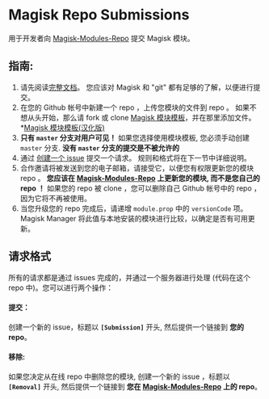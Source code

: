 # Magisk Repo Submissions
用于开发者向 [Magisk-Modules-Repo](https://github.com/Magisk-Modules-Repo) 提交 Magisk 模块。

## 指南:
1. 请先阅读[完整文档](https://github.com/Magisk-Modules-Repo/Magisk/blob/master/docs/README.MD)。 您应该对 Magisk 和 "git" 都有足够的了解，以便进行提交。
2. 在您的 Github 帐号中新建一个 repo ，上传您模块的文件到 repo 。 如果不想从头开始，那么请 fork 或 clone [Magisk 模块模板](https://github.com/topjohnwu/magisk-module-template)，并在那里添加文件。
*[Magisk 模块模板(汉化版)](https://github.com/Magisk-Modules-Repo-CN/magisk-module-template)
3. **只有 `master` 分支对用户可见！** 如果您选择使用模块模板, 您必须手动创建 `master` 分支. **没有 `master` 分支的提交是不被允许的**
4. 通过 [创建一个 issue](https://github.com/Magisk-Modules-Repo/Magisk_Repo_Submissions/issues/new) 提交一个请求。 规则和格式将在下一节中详细说明。
5. 合作邀请将被发送到您的电子邮箱，请接受它，以便您有权限更新您的模块 repo 。 **您应该在 [Magisk-Modules-Repo](https://github.com/Magisk-Modules-Repo) 上更新您的模块, 而不是您自己的 repo ！** 如果您的 repo 被 clone ，您可以删除自己 Github 帐号中的 repo ，因为它将不再被使用。
6. 当您升级您的 repo 完成后，请递增 `module.prop` 中的 `versionCode` 项。 Magisk Manager 将此值与本地安装的模块进行比较，以确定是否有可用更新。

## 请求格式
所有的请求都是通过 issues 完成的，并通过一个服务器进行处理 (代码在这个 repo 中)。您可以进行两个操作：

#### 提交：
创建一个新的 issue，标题以 **`[Submission]`** 开头, 然后提供一个链接到 **您的 repo**。

#### 移除:
如果您决定从在线 repo 中删除您的模块, 创建一个新的 issue ，标题以  **`[Removal]`** 开头, 然后提供一个链接到 **您在 [Magisk-Modules-Repo](https://github.com/Magisk-Modules-Repo) 上的 repo**。
